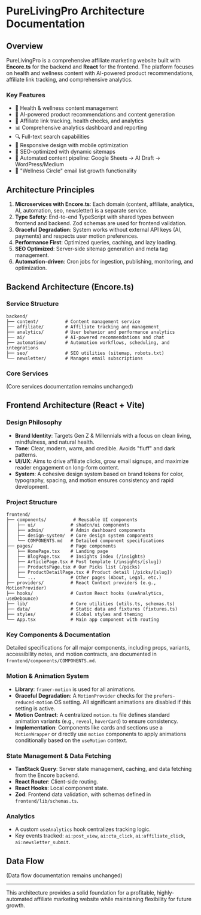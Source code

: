 # PureLivingPro Architecture Documentation

## Overview

PureLivingPro is a comprehensive affiliate marketing website built with **Encore.ts** for the backend and **React** for the frontend. The platform focuses on health and wellness content with AI-powered product recommendations, affiliate link tracking, and comprehensive analytics.

### Key Features
- 🏥 Health & wellness content management
- 🤖 AI-powered product recommendations and content generation
- 🔗 Affiliate link tracking, health checks, and analytics
- 📊 Comprehensive analytics dashboard and reporting
- 🔍 Full-text search capabilities
- 📱 Responsive design with mobile optimization
- 🚀 SEO-optimized with dynamic sitemaps
- 🔄 Automated content pipeline: Google Sheets -> AI Draft -> WordPress/Medium
- 💌 "Wellness Circle" email list growth functionality

## Architecture Principles

1. **Microservices with Encore.ts**: Each domain (content, affiliate, analytics, AI, automation, seo, newsletter) is a separate service.
2. **Type Safety**: End-to-end TypeScript with shared types between frontend and backend. Zod schemas are used for frontend validation.
3. **Graceful Degradation**: System works without external API keys (AI, payments) and respects user motion preferences.
4. **Performance First**: Optimized queries, caching, and lazy loading.
5. **SEO Optimized**: Server-side sitemap generation and meta tag management.
6. **Automation-driven**: Cron jobs for ingestion, publishing, monitoring, and optimization.

## Backend Architecture (Encore.ts)

### Service Structure

```
backend/
├── content/          # Content management service
├── affiliate/        # Affiliate tracking and management
├── analytics/        # User behavior and performance analytics
├── ai/               # AI-powered recommendations and chat
├── automation/       # Automation workflows, scheduling, and integrations
├── seo/              # SEO utilities (sitemap, robots.txt)
└── newsletter/       # Manages email subscriptions
```

### Core Services

(Core services documentation remains unchanged)

## Frontend Architecture (React + Vite)

### Design Philosophy
- **Brand Identity**: Targets Gen Z & Millennials with a focus on clean living, mindfulness, and natural health.
- **Tone**: Clear, modern, warm, and credible. Avoids "fluff" and dark patterns.
- **UI/UX**: Aims to drive affiliate clicks, grow email signups, and maximize reader engagement on long-form content.
- **System**: A cohesive design system based on brand tokens for color, typography, spacing, and motion ensures consistency and rapid development.

### Project Structure

```
frontend/
├── components/          # Reusable UI components
│   ├── ui/             # shadcn/ui components
│   ├── admin/          # Admin dashboard components
│   ├── design-system/  # Core design system components
│   └── COMPONENTS.md   # Detailed component specifications
├── pages/              # Page components
│   ├── HomePage.tsx    # Landing page
│   ├── BlogPage.tsx    # Insights index (/insights)
│   ├── ArticlePage.tsx # Post template (/insights/[slug])
│   ├── ProductsPage.tsx # Our Picks list (/picks)
│   ├── ProductDetailPage.tsx # Product detail (/picks/[slug])
│   └── ...             # Other pages (About, Legal, etc.)
├── providers/          # React Context providers (e.g., MotionProvider)
├── hooks/              # Custom React hooks (useAnalytics, useDebounce)
├── lib/                # Core utilities (utils.ts, schemas.ts)
├── data/               # Static data and fixtures (fixtures.ts)
├── styles/             # Global styles and theming
└── App.tsx             # Main app component with routing
```

### Key Components & Documentation
Detailed specifications for all major components, including props, variants, accessibility notes, and motion contracts, are documented in `frontend/components/COMPONENTS.md`.

### Motion & Animation System
- **Library**: `framer-motion` is used for all animations.
- **Graceful Degradation**: A `MotionProvider` checks for the `prefers-reduced-motion` OS setting. All significant animations are disabled if this setting is active.
- **Motion Contract**: A centralized `motion.ts` file defines standard animation variants (e.g., `reveal`, `hoverCard`) to ensure consistency.
- **Implementation**: Components like cards and sections use a `MotionWrapper` or directly use `motion` components to apply animations conditionally based on the `useMotion` context.

### State Management & Data Fetching
- **TanStack Query**: Server state management, caching, and data fetching from the Encore backend.
- **React Router**: Client-side routing.
- **React Hooks**: Local component state.
- **Zod**: Frontend data validation, with schemas defined in `frontend/lib/schemas.ts`.

### Analytics
- A custom `useAnalytics` hook centralizes tracking logic.
- Key events tracked: `ai:post_view`, `ai:cta_click`, `ai:affiliate_click`, `ai:newsletter_submit`.

## Data Flow

(Data flow documentation remains unchanged)

---

This architecture provides a solid foundation for a profitable, highly-automated affiliate marketing website while maintaining flexibility for future growth.
